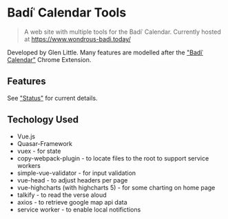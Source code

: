 # Badíʿ Calendar Tools

> A web site with multiple tools for the Badíʿ Calendar.
> Currently hosted at <https://www.wondrous-badi.today/>

Developed by Glen Little. Many features are modelled after the ["Badíʿ Calendar"](https://chrome.google.com/webstore/detail/bad%C3%AD-calendar/egekinjjpolponbbfjimifpgfdmphomp) Chrome Extension.

## Features

See ["Status"](https://docs.google.com/document/d/1Q1RtnOocBjW917CHceBbJPSljlDSN5GaZLBp5pu2inA/pub) for current details.

## Techology Used

- Vue.js
- Quasar-Framework
- vuex - for state
- copy-webpack-plugin - to locate files to the root to support service workers
- simple-vue-validator - for input validation
- vue-head - to adjust headers per page
- vue-highcharts (with highcharts 5) - for some charting on home page
- talkify - to read the verse aloud
- axios - to retrieve google map api data
- service worker - to enable local notifictions
